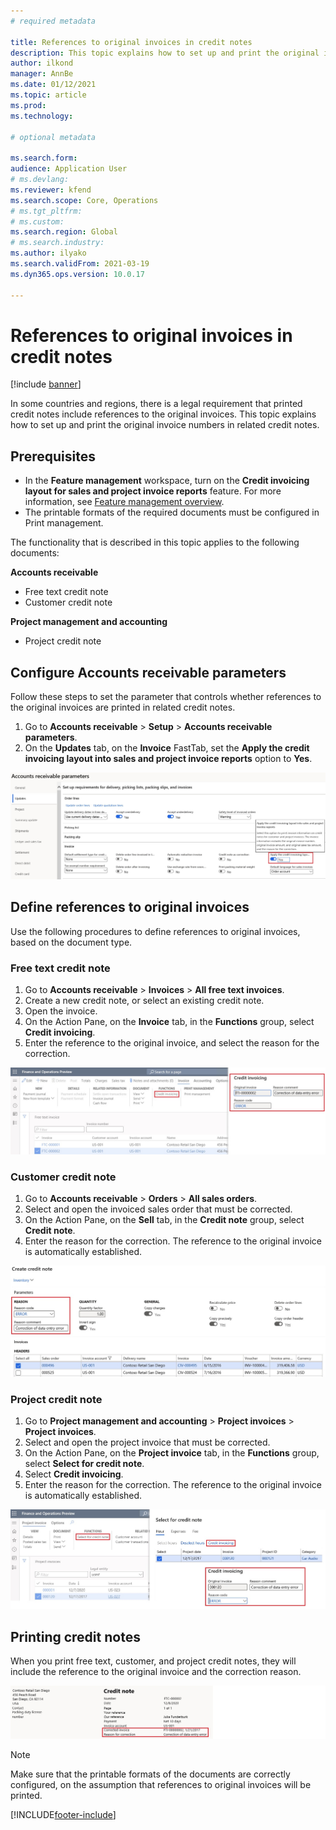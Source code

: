```yaml
---
# required metadata

title: References to original invoices in credit notes
description: This topic explains how to set up and print the original invoice numbers in related credit notes.
author: ilkond
manager: AnnBe
ms.date: 01/12/2021
ms.topic: article
ms.prod: 
ms.technology: 

# optional metadata

ms.search.form: 
audience: Application User
# ms.devlang: 
ms.reviewer: kfend
ms.search.scope: Core, Operations
# ms.tgt_pltfrm: 
# ms.custom: 
ms.search.region: Global
# ms.search.industry: 
ms.author: ilyako
ms.search.validFrom: 2021-03-19
ms.dyn365.ops.version: 10.0.17

---
```


# References to original invoices in credit notes

[!include [banner](../includes/banner.md)]


In some countries and regions, there is a legal requirement that printed credit notes include references to the original invoices. This topic explains how to set up and print the original invoice numbers in related credit notes.

## Prerequisites

- In the **Feature management** workspace, turn on the **Credit invoicing layout for sales and project invoice reports** feature. For more information, see [Feature management overview](../../fin-and-ops/get-started/feature-management/feature-management-overview.md).
- The printable formats of the required documents must be configured in Print management.

The functionality that is described in this topic applies to the following documents:

**Accounts receivable**

- Free text credit note
- Customer credit note

**Project management and accounting**

- Project credit note

## Configure Accounts receivable parameters

Follow these steps to set the parameter that controls whether references to the original invoices are printed in related credit notes.

1. Go to **Accounts receivable** \> **Setup** \> **Accounts receivable parameters**.
2. On the **Updates** tab, on the **Invoice** FastTab, set the **Apply the credit invoicing layout into sales and project invoice reports** option to **Yes**.

![Configuring Accounts receivable parameters](media/original-invoice-number-in-credit-note.jpg)

## Define references to original invoices

Use the following procedures to define references to original invoices, based on the document type.

### Free text credit note

1. Go to **Accounts receivable** \> **Invoices** \> **All free text invoices**.
2. Create a new credit note, or select an existing credit note.
3. Open the invoice.
4. On the Action Pane, on the **Invoice** tab, in the **Functions** group, select **Credit invoicing**.
5. Enter the reference to the original invoice, and select the reason for the correction.

![Defining the reference for a free text invoice](media/reference-original-invoice-FTI.jpg)

### Customer credit note

1. Go to **Accounts receivable** \> **Orders** \> **All sales orders**.
2. Select and open the invoiced sales order that must be corrected.
3. On the Action Pane, on the **Sell** tab, in the **Credit note** group, select **Credit note**.
4. Enter the reason for the correction. The reference to the original invoice is automatically established.

![Defining the reference for a sales order](media/reference-original-invoice-SO.jpg)

### Project credit note

1. Go to **Project management and accounting** \> **Project invoices** \> **Project invoices**.
2. Select and open the project invoice that must be corrected.
3. On the Action Pane, on the **Project invoice** tab, in the **Functions** group, select **Select for credit note**.
4. Select **Credit invoicing**.
5. Enter the reason for the correction. The reference to the original invoice is automatically established.

![Defining the reference for a project invoice](media/reference-original-invoice-project.jpg)

## Printing credit notes

When you print free text, customer, and project credit notes, they will include the reference to the original invoice and the correction reason.

![Printed credit note](media/credit-note-FTI.jpg)

> [!NOTE]
> Make sure that the printable formats of the documents are correctly configured, on the assumption that references to original invoices will be printed.


[!INCLUDE[footer-include](../../includes/footer-banner.md)]
